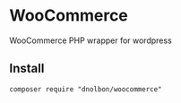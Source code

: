 # WooCommerce

WooCommerce PHP wrapper for wordpress

## Install

```
composer require "dnolbon/woocommerce"
```
